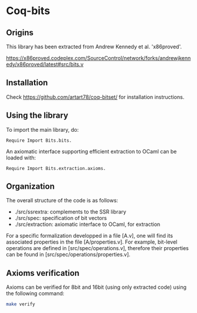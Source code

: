 # Coq-bits

## Origins

This library has been extracted from Andrew Kennedy et al. 'x86proved'.

https://x86proved.codeplex.com/SourceControl/network/forks/andrewjkennedy/x86proved/latest#src/bits.v

## Installation

Check https://github.com/artart78/coq-bitset/ for installation instructions.

## Using the library

To import the main library, do:
```Coq
Require Import Bits.bits.
```

An axiomatic interface supporting efficient extraction to OCaml can be
loaded with:
```Coq
Require Import Bits.extraction.axioms.
```

## Organization

The overall structure of the code is as follows:
* ./src/ssrextra: complements to the SSR library
* ./src/spec: specification of bit vectors
* ./src/extraction: axiomatic interface to OCaml, for extraction

For a specific formalization developped in a file [A.v], one will find
its associated properties in the file [A/properties.v]. For example,
bit-level operations are defined in [src/spec/operations.v], therefore
their properties can be found in [src/spec/operations/properties.v].

## Axioms verification

Axioms can be verified for 8bit and 16bit (using only extracted code) using the
following command:
```bash
make verify
```

